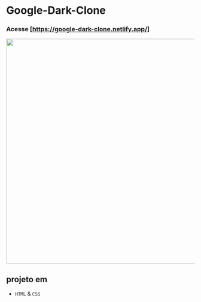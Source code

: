 # Google-Dark-Clone

### Acesse [https://google-dark-clone.netlify.app/]

<div align= center>
  <img src="https://user-images.githubusercontent.com/75847604/193582920-172dc2c0-7faa-4921-9fb2-05ce10c713fd.png" width=600 />
</div>

## projeto em

- `HTML` & `CSS`
